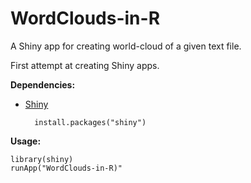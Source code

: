 # WordClouds-in-R
A Shiny app for creating world-cloud of a given text file.

First attempt at creating Shiny apps.


**Dependencies:**
  - [Shiny](http://shiny.rstudio.com/)
 
          install.packages("shiny")



**Usage:**

    library(shiny)
    runApp("WordClouds-in-R)"
    
